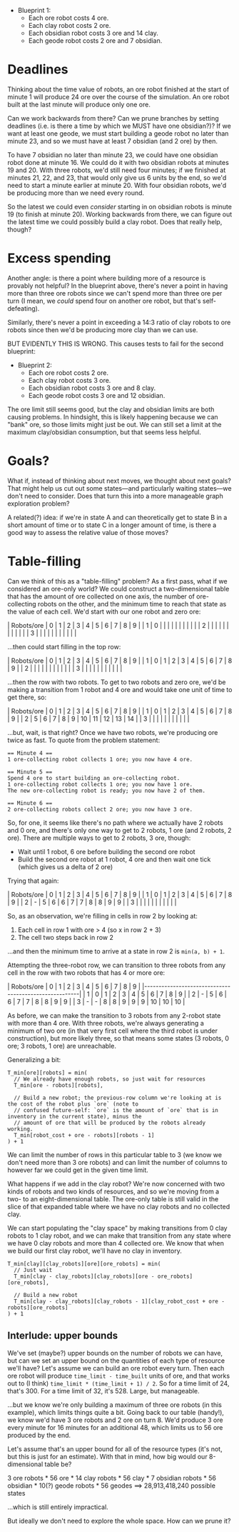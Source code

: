 - Blueprint 1:
  - Each ore robot costs 4 ore.
  - Each clay robot costs 2 ore.
  - Each obsidian robot costs 3 ore and 14 clay.
  - Each geode robot costs 2 ore and 7 obsidian.

# Deadlines

Thinking about the time value of robots, an ore robot finished at the start of minute 1 will produce 24 ore over the course of the simulation. An ore robot built at the last minute will produce only one ore.

Can we work backwards from there? Can we prune branches by setting deadlines (i.e. is there a time by which we MUST have one obsidian?)? If we want at least one geode, we must start building a geode robot no later than minute 23, and so we must have at least 7 obsidian (and 2 ore) by then.

To have 7 obsidian no later than minute 23, we could have one obsidian robot done at minute 16. We could do it with two obsidian robots at minutes 19 and 20. With three robots, we'd still need four minutes; if we finished at minutes 21, 22, and 23, that would only give us 6 units by the end, so we'd need to start a minute earlier at minute 20. With four obsidian robots, we'd be producing more than we need every round.

So the latest we could even _consider_ starting in on obsidian robots is minute 19 (to finish at minute 20). Working backwards from there, we can figure out the latest time we could possibly build a clay robot. Does that really help, though?

# Excess spending

Another angle: is there a point where building more of a resource is provably not helpful? In the blueprint above, there's never a point in having more than three ore robots since we can't spend more than three ore per turn (I mean, we _could_ spend four on another ore robot, but that's self-defeating).

Similarly, there's never a point in exceeding a 14:3 ratio of clay robots to ore robots since then we'd be producing more clay than we can use.

BUT EVIDENTLY THIS IS WRONG. This causes tests to fail for the second blueprint:

- Blueprint 2:
  - Each ore robot costs 2 ore.
  - Each clay robot costs 3 ore.
  - Each obsidian robot costs 3 ore and 8 clay.
  - Each geode robot costs 3 ore and 12 obsidian.

The ore limit still seems good, but the clay and obsidian limits are both causing problems. In hindsight, this is likely happening because we can "bank" ore, so those limits might just be out. We can still set a limit at the maximum clay/obsidian consumption, but that seems less helpful.

# Goals?

What if, instead of thinking about next moves, we thought about next goals? That might help us cut out some states—and particularly waiting states—we don't need to consider. Does that turn this into a more manageable graph exploration problem?

A related(?) idea: if we're in state A and can theoretically get to state B in a short amount of time or to state C in a longer amount of time, is there a good way to assess the relative value of those moves?

# Table-filling

Can we think of this as a "table-filling" problem? As a first pass, what if we considered an ore-only world? We could construct a two-dimensional table that has the amount of ore collected on one axis, the number of ore-collecting robots on the other, and the minimum time to reach that state as the value of each cell. We'd start with our one robot and zero ore:

| Robots/ore | 0 | 1 | 2 | 3 | 4 | 5 | 6 | 7 | 8 | 9 |
|          1 | 0 |   |   |   |   |   |   |   |   |   |
|          2 |   |   |   |   |   |   |   |   |   |   |
|          3 |   |   |   |   |   |   |   |   |   |   |

…then could start filling in the top row:

| Robots/ore | 0 | 1 | 2 | 3 | 4 | 5 | 6 | 7 | 8 | 9 |
|          1 | 0 | 1 | 2 | 3 | 4 | 5 | 6 | 7 | 8 | 9 |
|          2 |   |   |   |   |   |   |   |   |   |   |
|          3 |   |   |   |   |   |   |   |   |   |   |

…then the row with two robots. To get to two robots and zero ore, we'd be making a transition from 1 robot and 4 ore and would take one unit of time to get there, so:

| Robots/ore | 0 | 1 | 2 | 3 | 4 |  5 |  6 |  7 |  8 |  9 |
|          1 | 0 | 1 | 2 | 3 | 4 |  5 |  6 |  7 |  8 |  9 |
|          2 | 5 | 6 | 7 | 8 | 9 | 10 | 11 | 12 | 13 | 14 |
|          3 |   |   |   |   |   |    |    |    |    |    |

…but, wait, is that right? Once we have two robots, we're producing ore twice as fast. To quote from the problem statement:

```
== Minute 4 ==
1 ore-collecting robot collects 1 ore; you now have 4 ore.

== Minute 5 ==
Spend 4 ore to start building an ore-collecting robot.
1 ore-collecting robot collects 1 ore; you now have 1 ore.
The new ore-collecting robot is ready; you now have 2 of them.

== Minute 6 ==
2 ore-collecting robots collect 2 ore; you now have 3 ore.
```

So, for one, it seems like there's no path where we actually have 2 robots and 0 ore, and there's only one way to get to 2 robots, 1 ore (and 2 robots, 2 ore). There are multiple ways to get to 2 robots, 3 ore, though:

- Wait until 1 robot, 6 ore before building the second ore robot
- Build the second ore robot at 1 robot, 4 ore and then wait one tick (which gives us a delta of 2 ore)

Trying that again:

| Robots/ore | 0 | 1 | 2 | 3 | 4 | 5 | 6 | 7 | 8 | 9 |
|          1 | 0 | 1 | 2 | 3 | 4 | 5 | 6 | 7 | 8 | 9 |
|          2 | - | 5 | 6 | 6 | 7 | 7 | 8 | 8 | 9 | 9 |
|          3 |   |   |   |   |   |   |   |   |   |   |

So, as an observation, we're filling in cells in row 2 by looking at:

1. Each cell in row 1 with ore > 4 (so x in row 2 + 3)
2. The cell two steps back in row 2

…and then the minimum time to arrive at a state in row 2 is `min(a, b) + 1`.

Attempting the three-robot row, we can transition to three robots from any cell in the row with two robots that has 4 or more ore:

| Robots/ore | 0 | 1 | 2 | 3 | 4 | 5 | 6 |  7 |  8 |  9 |
|-------------------------------------------------------|
|          1 | 0 | 1 | 2 | 3 | 4 | 5 | 6 |  7 |  8 |  9 |
|          2 | - | 5 | 6 | 6 | 7 | 7 | 8 |  8 |  9 |  9 |
|          3 | - | - | 8 | 8 | 9 | 9 | 9 | 10 | 10 | 10 |

As before, we can make the transition to 3 robots from any 2-robot state with more than 4 ore. With three robots, we're always generating a minimum of two ore (in that very first cell where the third robot is under construction), but more likely three, so that means some states (3 robots, 0 ore; 3 robots, 1 ore) are unreachable.

Generalizing a bit:

```
T_min[ore][robots] = min(
  // We already have enough robots, so just wait for resources
  T_min[ore - robots][robots],
  
  // Build a new robot; the previous-row column we're looking at is the cost of the robot plus `ore` (note to
  // confused future-self: `ore` is the amount of `ore` that is in inventory in the current state), minus the
  // amount of ore that will be produced by the robots already working.
  T_min[robot_cost + ore - robots][robots - 1]
) + 1
```

We can limit the number of rows in this particular table to 3 (we know we don't need more than 3 ore robots) and can limit the number of columns to however far we could get in the given time limit.

What happens if we add in the clay robot? We're now concerned with two kinds of robots and two kinds of resources, and so we're moving from a two- to an eight-dimensional table. The ore-only table is still valid in the slice of that expanded table where we have no clay robots and no collected clay.

We can start populating the "clay space" by making transitions from 0 clay robots to 1 clay robot, and we can make that transition from any state where we have 0 clay robots and more than 4 collected ore. We know that when we build our first clay robot, we'll have no clay in inventory.

```
T_min[clay][clay_robots][ore][ore_robots] = min(
  // Just wait
  T_min[clay - clay_robots][clay_robots][ore - ore_robots][ore_robots],
  
  // Build a new robot
  T_min[clay - clay_robots][clay_robots - 1][clay_robot_cost + ore - robots][ore_robots]
) + 1
```

## Interlude: upper bounds

We've set (maybe?) upper bounds on the number of robots we can have, but can we set an upper bound on the quantities of each type of resource we'll have? Let's assume we can build an ore robot every turn. Then each ore robot will produce `time_limit - time_built` units of ore, and that works out to (I think) `time_limit * (time_limit + 1) / 2`. So for a time limit of 24, that's 300. For a time limit of 32, it's 528. Large, but manageable.

…but we know we're only building a maximum of three ore robots (in this example), which limits things quite a bit. Going back to our table (handy!), we know we'd have 3 ore robots and 2 ore on turn 8. We'd produce 3 ore every minute for 16 minutes for an additional 48, which limits us to 56 ore produced by the end.

Let's assume that's an upper bound for all of the resource types (it's not, but this is just for an estimate). With that in mind, how big would our 8-dimensional table be?

3 ore robots * 56 ore * 14 clay robots * 56 clay * 7 obsidian robots * 56 obsidian * 10(?) geode robots * 56 geodes
 ==> 28,913,418,240 possible states

…which is still entirely impractical.

But ideally we don't need to explore the whole space. How can we prune it?